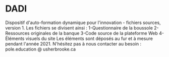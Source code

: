 # DADI
Dispositif d'auto-formation dynamique pour l'innovation - fichiers sources, version 1.
Les fichiers se divisent ainsi :
  1-Questionnaire de la boussole
  2-Ressources originales de la banque
  3-Code source de la plateforme Web
  4-Éléments visuels du site
Les éléments sont déposés au fur et à mesure pendant l'année 2021. N'hésitez pas à nous contacter au besoin : pole.education @ usherbrooke.ca
